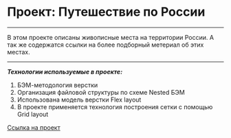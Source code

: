 # Проект: Путешествие по России

---

В этом проекте описаны живописные места на территории России. А так же содержатся ссылки на более подборный метериал об этих местах.

---

**_Технологии используемые в проекте:_**

1. БЭМ-методология верстки
2. Организация файловой структуры по схеме Nested БЭМ
3. Использована модель верстки Flex layout
4. В проекте применяется технология построения сетки с помощью Grid layout

[Ссылка на проект](https://m-metzler.github.io/russian-travel/index.html)

